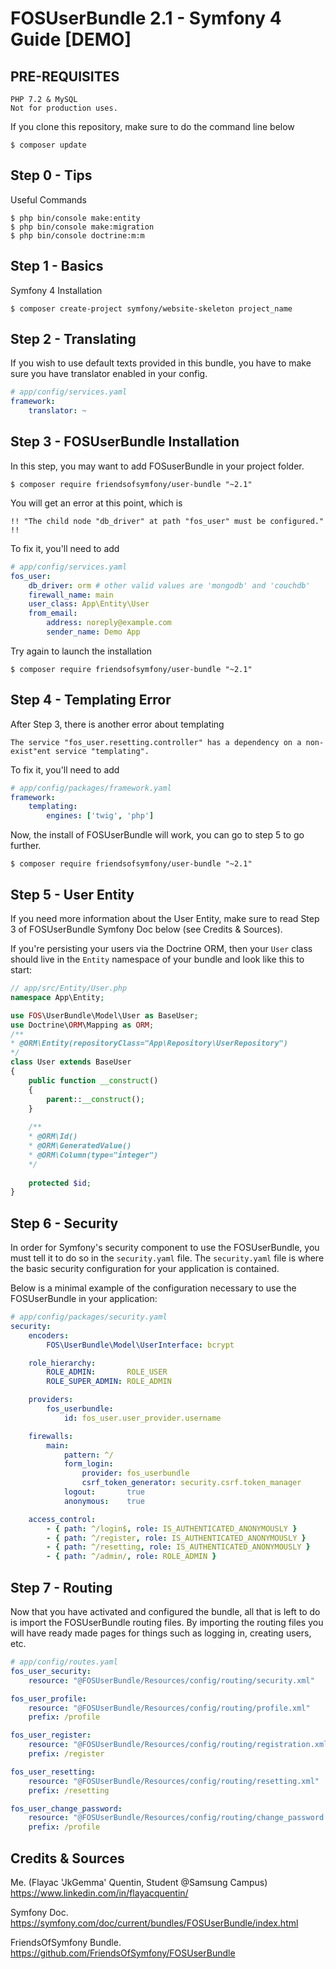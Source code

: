 # FOSUserBundle 2.1 - Symfony 4 Guide [DEMO]

## PRE-REQUISITES

	PHP 7.2 & MySQL
	Not for production uses.
	
If you clone this repository, make sure to do the command line below 

	$ composer update

## Step 0 - Tips
Useful Commands
	
	$ php bin/console make:entity
	$ php bin/console make:migration
	$ php bin/console doctrine:m:m	


## Step 1 - Basics
Symfony 4 Installation
		
	$ composer create-project symfony/website-skeleton project_name	
		
## Step 2 - Translating
If you wish to use default texts provided in this bundle, you have to make sure you have translator enabled in your config.

```yaml
# app/config/services.yaml
framework:
    translator: ~
```	


## Step 3 - FOSUserBundle Installation
In this step, you may want to add FOSuserBundle in your project folder.
		
	$ composer require friendsofsymfony/user-bundle "~2.1"

You will get an error at this point, which is 
		
	!! "The child node "db_driver" at path "fos_user" must be configured." !!
		
To fix it, you'll need to add 

```yaml
# app/config/services.yaml	
fos_user:
    db_driver: orm # other valid values are 'mongodb' and 'couchdb'
    firewall_name: main
    user_class: App\Entity\User 
    from_email:
        address: noreply@example.com
        sender_name: Demo App
```

Try again to launch the installation 

	$ composer require friendsofsymfony/user-bundle "~2.1"

## Step 4 - Templating Error
After Step 3, there is another error about templating
		
	The service "fos_user.resetting.controller" has a dependency on a non-exist"ent service "templating".  
	
To fix it, you'll need to add
	
```yaml
# app/config/packages/framework.yaml
framework:
    templating:
        engines: ['twig', 'php']
```

Now, the install of FOSUserBundle will work, you can go to step 5 to go further.
	
	$ composer require friendsofsymfony/user-bundle "~2.1"


## Step 5 - User Entity 
If you need more information about the User Entity, make sure to read Step 3 of FOSUserBundle Symfony Doc below (see Credits & Sources).

If you're persisting your users via the Doctrine ORM, then your `User` class should live in the `Entity` namespace of your bundle and look like this to start:

```php
// app/src/Entity/User.php
namespace App\Entity;

use FOS\UserBundle\Model\User as BaseUser;
use Doctrine\ORM\Mapping as ORM;
/**
* @ORM\Entity(repositoryClass="App\Repository\UserRepository")
*/
class User extends BaseUser
{
    public function __construct()
	{
		parent::__construct();
	}
	
	/**
	* @ORM\Id()
	* @ORM\GeneratedValue()
	* @ORM\Column(type="integer")
	*/
	
	protected $id;
}

```

	
## Step 6 - Security 
In order for Symfony's security component to use the FOSUserBundle, you must tell it to do so in the  `security.yaml` file. The  `security.yaml` file is where the basic security configuration for your application is contained.

Below is a minimal example of the configuration necessary to use the FOSUserBundle in your application:

```yaml
# app/config/packages/security.yaml
security:
    encoders:
        FOS\UserBundle\Model\UserInterface: bcrypt

    role_hierarchy:
        ROLE_ADMIN:       ROLE_USER
        ROLE_SUPER_ADMIN: ROLE_ADMIN

    providers:
        fos_userbundle:
            id: fos_user.user_provider.username

    firewalls:
        main:
            pattern: ^/
            form_login:
                provider: fos_userbundle
                csrf_token_generator: security.csrf.token_manager
            logout:       true
            anonymous:    true

    access_control:
        - { path: ^/login$, role: IS_AUTHENTICATED_ANONYMOUSLY }
        - { path: ^/register, role: IS_AUTHENTICATED_ANONYMOUSLY }
        - { path: ^/resetting, role: IS_AUTHENTICATED_ANONYMOUSLY }
        - { path: ^/admin/, role: ROLE_ADMIN }
```


## Step 7 - Routing 
Now that you have activated and configured the bundle, all that is left to do is import the FOSUserBundle routing files.
By importing the routing files you will have ready made pages for things such as logging in, creating users, etc.

```yaml
# app/config/routes.yaml
fos_user_security:
    resource: "@FOSUserBundle/Resources/config/routing/security.xml"

fos_user_profile:
    resource: "@FOSUserBundle/Resources/config/routing/profile.xml"
    prefix: /profile

fos_user_register:
    resource: "@FOSUserBundle/Resources/config/routing/registration.xml"
    prefix: /register

fos_user_resetting:
    resource: "@FOSUserBundle/Resources/config/routing/resetting.xml"
    prefix: /resetting

fos_user_change_password:
    resource: "@FOSUserBundle/Resources/config/routing/change_password.xml"
    prefix: /profile
```

## Credits & Sources

Me. (Flayac 'JkGemma' Quentin, Student @Samsung Campus)
https://www.linkedin.com/in/flayacquentin/

Symfony Doc. https://symfony.com/doc/current/bundles/FOSUserBundle/index.html

FriendsOfSymfony Bundle. https://github.com/FriendsOfSymfony/FOSUserBundle
